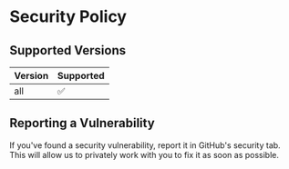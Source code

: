 # Security Policy

## Supported Versions

| Version | Supported          |
| ------- | ------------------ |
|   all   | :white_check_mark: |


## Reporting a Vulnerability

If you've found a security vulnerability, report it in GitHub's security tab. This will allow us to privately work with you to fix it as soon as possible.
